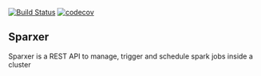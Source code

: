 [![Build Status](https://travis-ci.org/bhop/sparxer.svg?branch=master)](https://travis-ci.org/bhop/sparxer)
[![codecov](https://codecov.io/gh/bhop/sparxer/branch/master/graph/badge.svg)](https://codecov.io/gh/bhop/sparxer)

## Sparxer

Sparxer is a REST API to manage, trigger and schedule spark jobs inside a cluster